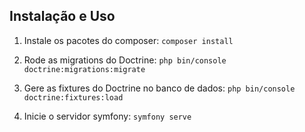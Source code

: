 ## Instalação e Uso

1. Instale os pacotes do composer: `composer install`

2. Rode as migrations do Doctrine: `php bin/console doctrine:migrations:migrate`

3. Gere as fixtures do Doctrine no banco de dados: `php bin/console doctrine:fixtures:load`

4. Inicie o servidor symfony: `symfony serve`